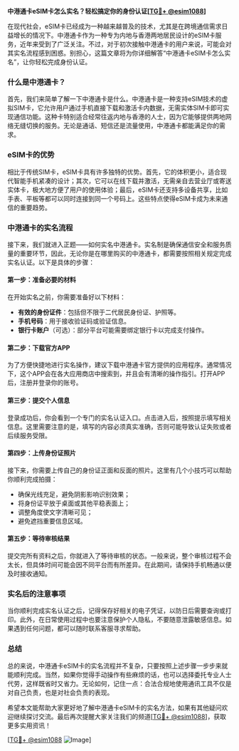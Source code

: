 **中港通卡eSIM卡怎么实名？轻松搞定你的身份认证[[TG💪+ @esim1088](https://t.me/s/esim1088)]**

在现代社会，eSIM卡已经成为一种越来越普及的技术，尤其是在跨境通信需求日益增长的情况下。中港通卡作为一种专为内地与香港两地居民设计的eSIM卡服务，近年来受到了广泛关注。不过，对于初次接触中港通卡的用户来说，可能会对其实名流程感到困惑。别担心，这篇文章将为你详细解答“中港通卡eSIM卡怎么实名”，让你轻松完成身份认证。

### 什么是中港通卡？

首先，我们来简单了解一下中港通卡是什么。中港通卡是一种支持eSIM技术的虚拟SIM卡，它允许用户通过手机直接下载和激活卡内数据，无需实体SIM卡即可实现通信功能。这种卡特别适合经常往返内地与香港的人士，因为它能够提供两地网络无缝切换的服务。无论是通话、短信还是流量使用，中港通卡都能满足你的需求。

### eSIM卡的优势

相比于传统SIM卡，eSIM卡具有许多独特的优势。首先，它的体积更小，适合现代智能手机紧凑的设计；其次，它可以在线下载并激活，无需亲自去营业厅或寄送实体卡，极大地方便了用户的使用体验；最后，eSIM卡还支持多设备共享，比如手表、平板等都可以同时连接到同一个号码上。这些特点使得eSIM卡成为未来通信的重要趋势。

### 中港通卡的实名流程

接下来，我们就进入正题——如何实名中港通卡。实名制是确保通信安全和服务质量的重要环节，因此，无论你是在哪里购买的中港通卡，都需要按照相关规定完成实名认证。以下是具体的步骤：

#### 第一步：准备必要的材料

在开始实名之前，你需要准备好以下材料：
- **有效的身份证件**：包括但不限于二代居民身份证、护照等。
- **手机号码**：用于接收验证码或验证信息。
- **银行卡账户**（可选）：部分平台可能需要绑定银行卡以完成支付操作。

#### 第二步：下载官方APP

为了方便快捷地进行实名操作，建议下载中港通卡官方提供的应用程序。通常情况下，这个APP会在各大应用商店中搜索到，并且会有清晰的操作指引。打开APP后，注册并登录你的账号。

#### 第三步：提交个人信息

登录成功后，你会看到一个专门的实名认证入口。点击进入后，按照提示填写相关信息。这里需要注意的是，填写的内容必须真实准确，否则可能导致认证失败或者后续服务受限。

#### 第四步：上传身份证照片

接下来，你需要上传自己的身份证正面和反面的照片。这里有几个小技巧可以帮助你顺利完成拍摄：
- 确保光线充足，避免阴影影响识别效果；
- 将身份证平放于桌面或其他平稳表面上；
- 调整角度使文字清晰可见；
- 避免遮挡重要信息区域。

#### 第五步：等待审核结果

提交完所有资料之后，你就进入了等待审核的状态。一般来说，整个审核过程不会太长，但具体时间可能会因不同平台而有所差异。在此期间，请保持手机畅通以便及时接收通知。

### 实名后的注意事项

当你顺利完成实名认证之后，记得保存好相关的电子凭证，以防日后需要查询或打印。此外，在日常使用过程中也要注意保护个人隐私，不要随意泄露敏感信息。如果遇到任何问题，都可以随时联系客服寻求帮助。

### 总结

总的来说，中港通卡eSIM卡的实名流程并不复杂，只要按照上述步骤一步步来就能顺利完成。当然，如果你觉得手动操作有些麻烦的话，也可以选择委托专业人士代劳，这样既省时又省力。无论如何，记住一点：合法合规地使用通讯工具不仅是对自己负责，也是对社会负责的表现。

希望本文能帮助大家更好地了解中港通卡eSIM卡的实名方法，如果有其他疑问欢迎继续探讨交流。最后再次提醒大家关注我们的频道[[TG💪+ @esim1088](https://t.me/s/esim1088)]，获取更多实用资讯！

[[TG💪+ @esim1088](https://t.me/s/esim1088) ![Image](https://i.postimg.cc/4NQfJmqS/Snipaste-2025-05-13-00-14-12.png)]